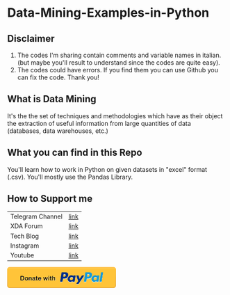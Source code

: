 # Data-Mining-Examples-in-Python
## Disclaimer
1) The codes I'm sharing contain comments and variable names in italian. (but maybe you'll result to understand since the codes are quite easy). 
2) The codes could have errors. If you find them you can use Github you can fix the code. Thank you!

## What is Data Mining
It's the the set of techniques and methodologies which have as their object the extraction of useful information from large quantities of data (databases, data warehouses, etc.)

## What you can find in this Repo
You'll learn how to work in Python on given datasets in "excel" format (.csv).
You'll mostly use the Pandas Library.

## How to Support me
|  |  |
| ------ | ------ |
| Telegram Channel | [link][tg] |
| XDA Forum | [link][xda] |
| Tech Blog | [link][cam] |
| Instagram | [link][insta] |
| Youtube | [link][yt] |

<a href="https://paypal.me/donationMikel">
 <img src="images/donate_icon.png"
      alt="closeup"
      width="250"/></a>
      
      
[xda]: <http://bit.ly/2NBnhqB>
[insta]: <http://bit.ly/mikel_insta>
[yt]: <http://bit.ly/mikel_YT>
[cam]:<https://cam.tv/mik_el_tech>
[tg]:<https://bit.ly/Mikel_TG>
